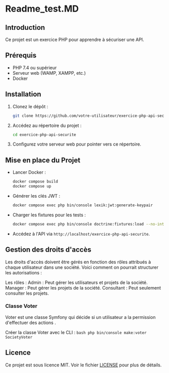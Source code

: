 # Readme_test.MD

## Introduction
Ce projet est un exercice PHP pour apprendre à sécuriser une API.

## Prérequis
- PHP 7.4 ou supérieur
- Serveur web (WAMP, XAMPP, etc.)
- Docker

## Installation
1. Clonez le dépôt :
    ```bash
    git clone https://github.com/votre-utilisateur/exercice-php-api-securite.git
    ```
2. Accédez au répertoire du projet :
    ```bash
    cd exercice-php-api-securite
    ```
3. Configurez votre serveur web pour pointer vers ce répertoire.

## Mise en place du Projet
- Lancer Docker :
    ```bash
    docker compose build 
    docker compose up
    ```
- Générer les clés JWT :
    ```bash
    docker compose exec php bin/console lexik:jwt:generate-keypair
    ```
- Charger les fixtures pour les tests : 
    ```bash
    docker compose exec php bin/console doctrine:fixtures:load --no-interaction
    ```
- Accédez à l'API via `http://localhost/exercice-php-api-securite`.

## Gestion des droits d'accès
Les droits d'accès doivent être gérés en fonction des rôles attribués à chaque utilisateur dans une société. Voici comment on pourrait structurer les autorisations :

Les rôles :
Admin : Peut gérer les utilisateurs et projets de la société.
Manager : Peut gérer les projets de la société.
Consultant : Peut seulement consulter les projets.

### Classe Voter
Voter est une classe Symfony qui décide si un utilisateur a la permission d'effectuer des actions .

Créer la classe Voter avec le CLI : 
    ```bash
    php bin/console make:voter SocietyVoter
    ```

## Licence
Ce projet est sous licence MIT. Voir le fichier [LICENSE](LICENSE) pour plus de détails.